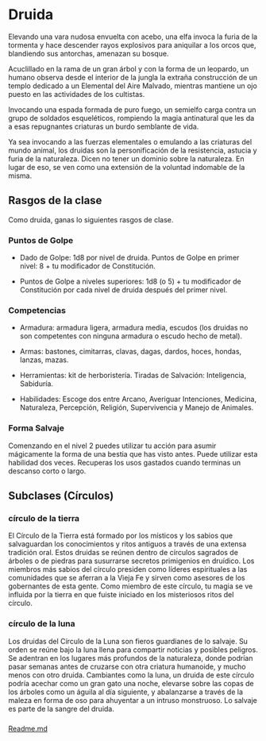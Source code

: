 # Druida
Elevando una vara nudosa envuelta con acebo, una elfa invoca la furia de la tormenta y hace descender rayos explosivos
para aniquilar a los orcos que, blandiendo sus antorchas,
amenazan su bosque.

Acuclillado en la rama de un gran árbol y con la forma de
un leopardo, un humano observa desde el interior de la jungla
la extraña construcción de un templo dedicado a un Elemental del Aire Malvado, mientras mantiene un ojo puesto en las
actividades de los cultistas.

Invocando una espada formada de puro fuego, un semielfo carga contra un grupo de soldados esqueléticos, rompiendo la magia antinatural que les da a esas repugnantes
criaturas un burdo semblante de vida.

Ya sea invocando a las fuerzas elementales o emulando a
las criaturas del mundo animal, los druidas son la personificación de la resistencia, astucia y furia de la naturaleza. Dicen
no tener un dominio sobre la naturaleza. En lugar de eso, se
ven como una extensión de la voluntad indomable de la
misma.

## Rasgos de la clase

Como druida, ganas lo siguientes rasgos de clase.
### Puntos de Golpe

- Dado de Golpe: 1d8 por nivel de druida.
Puntos de Golpe en primer nivel: 8 + tu modificador de
Constitución.

- Puntos de Golpe a niveles superiores: 1d8 (o 5) + tu modificador de Constitución por cada nivel de druida después del
primer nivel.
### Competencias

- Armadura: armadura ligera, armadura media, escudos (los
druidas no son competentes con ninguna armadura o escudo
hecho de metal).

- Armas: bastones, cimitarras, clavas, dagas, dardos, hoces,
hondas, lanzas, mazas.

- Herramientas: kit de herboristería.
Tiradas de Salvación: Inteligencia, Sabiduría.

- Habilidades: Escoge dos entre Arcano, Averiguar Intenciones, Medicina, Naturaleza, Percepción, Religión, Supervivencia y Manejo de Animales.

### Forma Salvaje
Comenzando en el nivel 2 puedes utilizar tu acción para asumir mágicamente la forma de una bestia que has visto antes.
Puede utilizar esta habilidad dos veces. Recuperas los usos
gastados cuando terminas un descanso corto o largo.

## Subclases (Círculos)

### círculo de la tierra
El Círculo de la Tierra está formado por los místicos y los sabios que salvaguardan los conocimientos y ritos antiguos a
través de una extensa tradición oral. Estos druidas se reúnen
dentro de círculos sagrados de árboles o de piedras para susurrarse secretos primigenios en druídico. Los miembros
más sabios del círculo presiden como líderes espirituales a
las comunidades que se aferran a la Vieja Fe y sirven como
asesores de los gobernantes de esta gente. Como miembro de
este círculo, tu magia se ve influida por la tierra en que fuiste
iniciado en los misteriosos ritos del círculo.

### círculo de la luna
Los druidas del Círculo de la Luna son fieros guardianes de
lo salvaje. Su orden se reúne bajo la luna llena para compartir
noticias y posibles peligros. Se adentran en los lugares más
profundos de la naturaleza, donde podrían pasar semanas antes de cruzarse con otra criatura humanoide, y mucho menos
con otro druida.
Cambiantes como la luna, un druida de este círculo podría
acechar como un gran gato una noche, elevarse sobre las copas de los árboles como un águila al día siguiente, y abalanzarse a través de la maleza en forma de oso para ahuyentar a
un intruso monstruoso. Lo salvaje es parte de la sangre del
druida.

### 

[Readme.md](README.md)